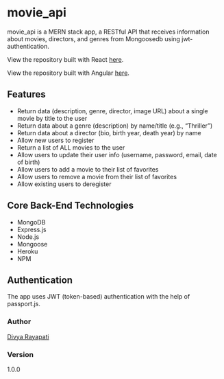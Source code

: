 # movie_api

movie_api is a MERN stack app, a RESTful API that receives information about movies, directors, and genres from Mongoosedb using jwt-authentication.

View the repository built with React [here](https://github.com/rayapati9/myFlix).

View the repository built with Angular [here](https://github.com/rayapati9/myFlix_angular).

## Features

- Return data (description, genre, director, image URL) about a single movie by title to the user
- Return data about a genre (description) by name/title (e.g., “Thriller”)
- Return data about a director (bio, birth year, death year) by name
- Allow new users to register
- Return a list of ALL movies to the user
- Allow users to update their user info (username, password, email, date of birth)
- Allow users to add a movie to their list of favorites
- Allow users to remove a movie from their list of favorites
- Allow existing users to deregister

## Core Back-End Technologies

- MongoDB
- Express.js
- Node.js
- Mongoose
- Heroku
- NPM

## Authentication

The app uses JWT (token-based) authentication with the help of passport.js.

### Author

[Divya Rayapati](https://rayapati9.github.io/portfolio-website/)

### Version

1.0.0
